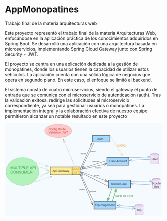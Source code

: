 # AppMonopatines
Trabajo final de la materia arquitecturas web

Este proyecto representó el trabajo final de la materia Arquitecturas Web, enfocándose en la aplicación práctica de los conocimientos adquiridos en Spring Boot. Se desarrolló una aplicación con una arquitectura basada en microservicios, implementando Spring Cloud Gateway junto con Spring Security + JWT.

El proyecto se centra en una aplicación dedicada a la gestión de monopatines, donde los usuarios tienen la capacidad de utilizar estos vehículos. La aplicación cuenta con una sólida lógica de negocios que opera en segundo plano. En este caso, el enfoque se limitó al backend.

El sistema consta de cuatro microservicios, siendo el gateway el punto de entrada que se comunica con el microservicio de autenticación (auth). Tras la validación exitosa, redirige las solicitudes al microservicio correspondiente, ya sea para gestionar usuarios o monopatines. La implementación integral y la colaboración efectiva de nuestro equipo permitieron alcanzar un notable resultado en este proyecto

![app](design.png)
